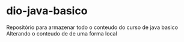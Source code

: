 # dio-java-basico
Repositório para armazenar todo o conteudo do curso de java basico
Alterando o conteudo de de uma forma local
